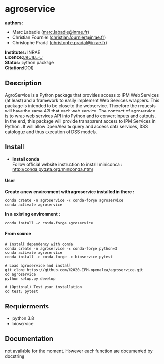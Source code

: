# agroservice

**authors:** 
* Marc Labadie (marc.labadie@inrae.fr)
* Christian Fournier (christian.fournier@inrae.fr)
* Christophe Pradal (christophe.pradal@inrae.fr)       

**Institutes:** INRAE   
**Licence:**[CeCILL-C](https://cecill.info/licences/Licence_CeCILL-C_V1-en.html)   
**Status:** python package   
**Citation:**(DOI)

## Description

AgroService is a Python package that provides access to IPM Web Services (at least) and a framework to easily implement Web Services wrappers. This package is intended to be close to the webservice. Therefore the requests will have the same API that each web service. The contract of agroservice is to wrap web services API into Python and to convert inputs and outputs. In the end, this package will provide transparent access to IPM Services in Python . It will allow OpenAlea to query and access data services, DSS catologue and thus execution of DSS models.

## Install

* **Install conda**  
Follow official website instruction to install miniconda : http://conda.pydata.org/miniconda.html

#### User

**Create a new environment with agroservice installed in there :**
```
conda create -n agroservice -c conda-forge agroservice
conda activate agroservice
```
**In a existing environment :**
```
conda install -c conda-forge agroservice
```

#### From source
```
# Install dependency with conda
conda create -n agroservice -c conda-forge python=3
conda activate agroservice
conda install -c conda-forge -c bioservice pytest

# Load agroservice and install
git clone https://github.com/H2020-IPM-openalea/agroservice.git
cd agroservice
python setup.py develop

# (Optional) Test your installation
cd test; pytest
```

## Requierments
* python 3.8
* bioservice

## Documentation
not available for the moment. However each function are documented by docstring